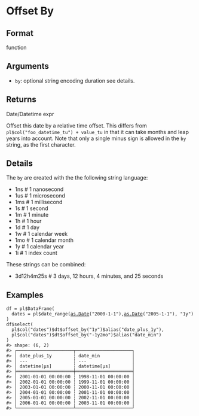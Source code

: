 # Offset By

## Format

function

## Arguments

- `by`: optional string encoding duration see details.

## Returns

Date/Datetime expr

Offset this date by a relative time offset. This differs from `pl$col("foo_datetime_tu") + value_tu` in that it can take months and leap years into account. Note that only a single minus sign is allowed in the `by` string, as the first character.

## Details

The `by` are created with the the following string language:

 * 1ns # 1 nanosecond
 * 1us # 1 microsecond
 * 1ms # 1 millisecond
 * 1s # 1 second
 * 1m # 1 minute
 * 1h # 1 hour
 * 1d # 1 day
 * 1w # 1 calendar week
 * 1mo # 1 calendar month
 * 1y # 1 calendar year
 * 1i # 1 index count

These strings can be combined:

 * 3d12h4m25s # 3 days, 12 hours, 4 minutes, and 25 seconds

## Examples

<pre class='r-example'><code><span class='r-in'><span><span class='va'>df</span> <span class='op'>=</span> <span class='va'>pl</span><span class='op'>$</span><span class='fu'>DataFrame</span><span class='op'>(</span></span></span>
<span class='r-in'><span>  dates <span class='op'>=</span> <span class='va'>pl</span><span class='op'>$</span><span class='fu'>date_range</span><span class='op'>(</span><span class='fu'><a href='https://rdrr.io/r/base/as.Date.html'>as.Date</a></span><span class='op'>(</span><span class='st'>"2000-1-1"</span><span class='op'>)</span>,<span class='fu'><a href='https://rdrr.io/r/base/as.Date.html'>as.Date</a></span><span class='op'>(</span><span class='st'>"2005-1-1"</span><span class='op'>)</span>, <span class='st'>"1y"</span><span class='op'>)</span></span></span>
<span class='r-in'><span><span class='op'>)</span></span></span>
<span class='r-in'><span><span class='va'>df</span><span class='op'>$</span><span class='fu'>select</span><span class='op'>(</span></span></span>
<span class='r-in'><span>  <span class='va'>pl</span><span class='op'>$</span><span class='fu'>col</span><span class='op'>(</span><span class='st'>"dates"</span><span class='op'>)</span><span class='op'>$</span><span class='va'>dt</span><span class='op'>$</span><span class='fu'>offset_by</span><span class='op'>(</span><span class='st'>"1y"</span><span class='op'>)</span><span class='op'>$</span><span class='fu'>alias</span><span class='op'>(</span><span class='st'>"date_plus_1y"</span><span class='op'>)</span>,</span></span>
<span class='r-in'><span>  <span class='va'>pl</span><span class='op'>$</span><span class='fu'>col</span><span class='op'>(</span><span class='st'>"dates"</span><span class='op'>)</span><span class='op'>$</span><span class='va'>dt</span><span class='op'>$</span><span class='fu'>offset_by</span><span class='op'>(</span><span class='st'>"-1y2mo"</span><span class='op'>)</span><span class='op'>$</span><span class='fu'>alias</span><span class='op'>(</span><span class='st'>"date_min"</span><span class='op'>)</span></span></span>
<span class='r-in'><span><span class='op'>)</span></span></span>
<span class='r-out co'><span class='r-pr'>#&gt;</span> shape: (6, 2)</span>
<span class='r-out co'><span class='r-pr'>#&gt;</span> ┌─────────────────────┬─────────────────────┐</span>
<span class='r-out co'><span class='r-pr'>#&gt;</span> │ date_plus_1y        ┆ date_min            │</span>
<span class='r-out co'><span class='r-pr'>#&gt;</span> │ ---                 ┆ ---                 │</span>
<span class='r-out co'><span class='r-pr'>#&gt;</span> │ datetime[μs]        ┆ datetime[μs]        │</span>
<span class='r-out co'><span class='r-pr'>#&gt;</span> ╞═════════════════════╪═════════════════════╡</span>
<span class='r-out co'><span class='r-pr'>#&gt;</span> │ 2001-01-01 00:00:00 ┆ 1998-11-01 00:00:00 │</span>
<span class='r-out co'><span class='r-pr'>#&gt;</span> │ 2002-01-01 00:00:00 ┆ 1999-11-01 00:00:00 │</span>
<span class='r-out co'><span class='r-pr'>#&gt;</span> │ 2003-01-01 00:00:00 ┆ 2000-11-01 00:00:00 │</span>
<span class='r-out co'><span class='r-pr'>#&gt;</span> │ 2004-01-01 00:00:00 ┆ 2001-11-01 00:00:00 │</span>
<span class='r-out co'><span class='r-pr'>#&gt;</span> │ 2005-01-01 00:00:00 ┆ 2002-11-01 00:00:00 │</span>
<span class='r-out co'><span class='r-pr'>#&gt;</span> │ 2006-01-01 00:00:00 ┆ 2003-11-01 00:00:00 │</span>
<span class='r-out co'><span class='r-pr'>#&gt;</span> └─────────────────────┴─────────────────────┘</span>
 </code></pre>